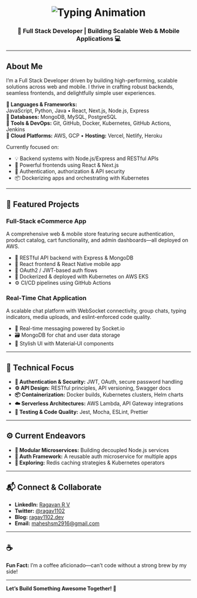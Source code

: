 <h1 align="center">
  <img src="https://readme-typing-svg.herokuapp.com?font=Fira+Code&size=25&pause=1000&center=true&vCenter=true&width=500&lines=Hi+I'm+RAGAVAN+R+V!;Full+Stack+Developer;App+Developer" alt="Typing Animation" />
</h1>

<h3 align="center">
  🚀 Full Stack Developer | Building Scalable Web & Mobile Applications 💻
</h3>

---

## About Me  
I’m a Full Stack Developer driven by building high-performing, scalable solutions across web and mobile. I thrive in crafting robust backends, seamless frontends, and delightfully simple user experiences.

**🔹 Languages & Frameworks:**  
JavaScript, Python, Java • React, Next.js, Node.js, Express  
**🔹 Databases:** MongoDB, MySQL, PostgreSQL  
**🔹 Tools & DevOps:** Git, GitHub, Docker, Kubernetes, GitHub Actions, Jenkins  
**🔹 Cloud Platforms:** AWS, GCP • **Hosting:** Vercel, Netlify, Heroku

Currently focused on:  
- 💡 Backend systems with Node.js/Express and RESTful APIs  
- 🎨 Powerful frontends using React & Next.js  
- 🔐 Authentication, authorization & API security  
- 📦 Dockerizing apps and orchestrating with Kubernetes

---

## 🚧 Featured Projects

### **Full‑Stack eCommerce App**  
A comprehensive web & mobile store featuring secure authentication, product catalog, cart functionality, and admin dashboards—all deployed on AWS.

- 🔁 RESTful API backend with Express & MongoDB  
- 📱 React frontend & React Native mobile app  
- 🔐 OAuth2 / JWT-based auth flows  
- 🐳 Dockerized & deployed with Kubernetes on AWS EKS  
- ⚙️ CI/CD pipelines using GitHub Actions

### **Real‑Time Chat Application**  
A scalable chat platform with WebSocket connectivity, group chats, typing indicators, media uploads, and eslint-enforced code quality.

- 💬 Real-time messaging powered by Socket.io  
- 🗃️ MongoDB for chat and user data storage  
- 🎨 Stylish UI with Material‑UI components

---

## 🧠 Technical Focus

- **📡 Authentication & Security:** JWT, OAuth, secure password handling  
- **⚙️ API Design:** RESTful principles, API versioning, Swagger docs  
- **📦 Containerization:** Docker builds, Kubernetes clusters, Helm charts  
- **☁️ Serverless Architectures:** AWS Lambda, API Gateway integrations  
- **🧹 Testing & Code Quality:** Jest, Mocha, ESLint, Prettier  

---

## ⚙️ Current Endeavors

- **🧩 Modular Microservices:** Building decoupled Node.js services  
- **🔄 Auth Framework:** A reusable auth microservice for multiple apps  
- **🌱 Exploring:** Redis caching strategies & Kubernetes operators

---

## 📬 Connect & Collaborate

- **LinkedIn:** [Ragavan R V](https://www.linkedin.com/in/ragavan-r-v-33a0b826a/)  
- **Twitter:** [@ragav1102](https://twitter.com/ragav1102)  
- **Blog:** [ragav1102.dev](https://ragav1102.dev)  
- **Email:** maheshsm2916@gmail.com

---

## ☕

**Fun Fact:** I’m a coffee aficionado—can’t code without a strong brew by my side!

---

**Let’s Build Something Awesome Together! 🚀**
